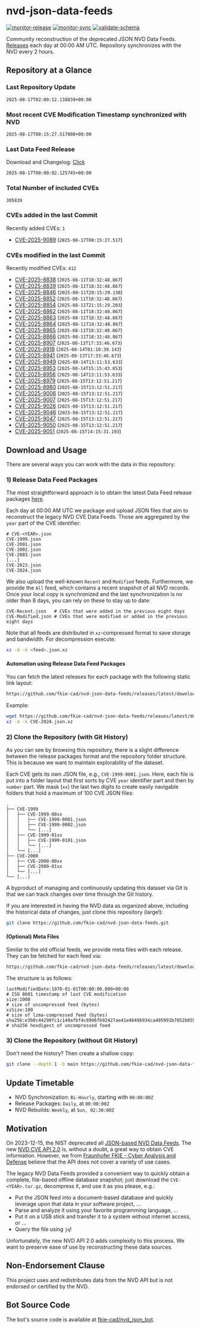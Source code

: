 # nvd-json-data-feeds

[![monitor-release](https://github.com/fkie-cad/nvd-json-data-feeds/actions/workflows/monitor_release.yml/badge.svg)](https://github.com/fkie-cad/nvd-json-data-feeds/actions/workflows/monitor_release.yml)
[![monitor-sync](https://github.com/fkie-cad/nvd-json-data-feeds/actions/workflows/monitor_sync.yml/badge.svg)](https://github.com/fkie-cad/nvd-json-data-feeds/actions/workflows/monitor_sync.yml)
[![validate-schema](https://github.com/fkie-cad/nvd-json-data-feeds/actions/workflows/validate_schema.yml/badge.svg)](https://github.com/fkie-cad/nvd-json-data-feeds/actions/workflows/validate_schema.yml)

Community reconstruction of the deprecated JSON NVD Data Feeds.
[Releases](https://github.com/fkie-cad/nvd-json-data-feeds/releases/latest) each day at 00:00 AM UTC.
Repository synchronizes with the NVD every 2 hours.

## Repository at a Glance

### Last Repository Update

```plain
2025-08-17T02:00:12.138839+00:00
```

### Most recent CVE Modification Timestamp synchronized with NVD

```plain
2025-08-17T00:15:27.517000+00:00
```

### Last Data Feed Release

Download and Changelog: [Click](https://github.com/fkie-cad/nvd-json-data-feeds/releases/latest)

```plain
2025-08-17T00:00:02.125745+00:00
```

### Total Number of included CVEs

```plain
305839
```

### CVEs added in the last Commit

Recently added CVEs: `1`

- [CVE-2025-9089](CVE-2025/CVE-2025-90xx/CVE-2025-9089.json) (`2025-08-17T00:15:27.517`)


### CVEs modified in the last Commit

Recently modified CVEs: `412`

- [CVE-2025-8838](CVE-2025/CVE-2025-88xx/CVE-2025-8838.json) (`2025-08-11T18:32:48.867`)
- [CVE-2025-8839](CVE-2025/CVE-2025-88xx/CVE-2025-8839.json) (`2025-08-11T18:32:48.867`)
- [CVE-2025-8846](CVE-2025/CVE-2025-88xx/CVE-2025-8846.json) (`2025-08-11T20:15:29.130`)
- [CVE-2025-8852](CVE-2025/CVE-2025-88xx/CVE-2025-8852.json) (`2025-08-11T18:32:48.867`)
- [CVE-2025-8854](CVE-2025/CVE-2025-88xx/CVE-2025-8854.json) (`2025-08-11T21:15:29.203`)
- [CVE-2025-8862](CVE-2025/CVE-2025-88xx/CVE-2025-8862.json) (`2025-08-11T18:32:48.867`)
- [CVE-2025-8863](CVE-2025/CVE-2025-88xx/CVE-2025-8863.json) (`2025-08-11T18:32:48.867`)
- [CVE-2025-8864](CVE-2025/CVE-2025-88xx/CVE-2025-8864.json) (`2025-08-11T18:32:48.867`)
- [CVE-2025-8865](CVE-2025/CVE-2025-88xx/CVE-2025-8865.json) (`2025-08-11T18:32:48.867`)
- [CVE-2025-8866](CVE-2025/CVE-2025-88xx/CVE-2025-8866.json) (`2025-08-11T18:32:48.867`)
- [CVE-2025-8907](CVE-2025/CVE-2025-89xx/CVE-2025-8907.json) (`2025-08-13T17:33:46.673`)
- [CVE-2025-8918](CVE-2025/CVE-2025-89xx/CVE-2025-8918.json) (`2025-08-14T01:10:39.143`)
- [CVE-2025-8941](CVE-2025/CVE-2025-89xx/CVE-2025-8941.json) (`2025-08-13T17:33:46.673`)
- [CVE-2025-8949](CVE-2025/CVE-2025-89xx/CVE-2025-8949.json) (`2025-08-14T13:11:53.633`)
- [CVE-2025-8953](CVE-2025/CVE-2025-89xx/CVE-2025-8953.json) (`2025-08-14T15:15:43.853`)
- [CVE-2025-8956](CVE-2025/CVE-2025-89xx/CVE-2025-8956.json) (`2025-08-14T13:11:53.633`)
- [CVE-2025-8979](CVE-2025/CVE-2025-89xx/CVE-2025-8979.json) (`2025-08-15T13:12:51.217`)
- [CVE-2025-8980](CVE-2025/CVE-2025-89xx/CVE-2025-8980.json) (`2025-08-15T13:12:51.217`)
- [CVE-2025-9006](CVE-2025/CVE-2025-90xx/CVE-2025-9006.json) (`2025-08-15T13:12:51.217`)
- [CVE-2025-9007](CVE-2025/CVE-2025-90xx/CVE-2025-9007.json) (`2025-08-15T13:12:51.217`)
- [CVE-2025-9026](CVE-2025/CVE-2025-90xx/CVE-2025-9026.json) (`2025-08-15T13:12:51.217`)
- [CVE-2025-9046](CVE-2025/CVE-2025-90xx/CVE-2025-9046.json) (`2025-08-15T13:12:51.217`)
- [CVE-2025-9047](CVE-2025/CVE-2025-90xx/CVE-2025-9047.json) (`2025-08-15T13:12:51.217`)
- [CVE-2025-9050](CVE-2025/CVE-2025-90xx/CVE-2025-9050.json) (`2025-08-15T13:12:51.217`)
- [CVE-2025-9051](CVE-2025/CVE-2025-90xx/CVE-2025-9051.json) (`2025-08-15T14:15:31.193`)


## Download and Usage

There are several ways you can work with the data in this repository:

### 1) Release Data Feed Packages

The most straightforward approach is to obtain the latest Data Feed release packages [here](https://github.com/fkie-cad/nvd-json-data-feeds/releases/latest).

Each day at 00:00 AM UTC we package and upload JSON files that aim to reconstruct the legacy NVD CVE Data Feeds.
Those are aggregated by the `year` part of the CVE identifier:

```
# CVE-<YEAR>.json
CVE-1999.json
CVE-2001.json
CVE-2002.json
CVE-2003.json
[...]
CVE-2023.json
CVE-2024.json
```

We also upload the well-known `Recent` and `Modified` feeds.
Furthermore, we provide the `All` feed, which contains a recent snapshot of all NVD records.
Once your local copy is synchronized and the last synchronization is no older than 8 days, you can rely on these to stay up to date:

```plain
CVE-Recent.json   # CVEs that were added in the previous eight days
CVE-Modified.json # CVEs that were modified or added in the previous eight days
```

Note that all feeds are distributed in `xz`-compressed format to save storage and bandwidth.
For decompression execute:

```sh
xz -d -k <feed>.json.xz
```

#### Automation using Release Data Feed Packages

You can fetch the latest releases for each package with the following static link layout:

```sh
https://github.com/fkie-cad/nvd-json-data-feeds/releases/latest/download/CVE-<YEAR>.json.xz
```

Example:

```sh
wget https://github.com/fkie-cad/nvd-json-data-feeds/releases/latest/download/CVE-2024.json.xz
xz -d -k CVE-2024.json.xz
```

### 2) Clone the Repository (with Git History)

As you can see by browsing this repository, there is a slight difference between the release packages format and the repository folder structure.
This is because we want to maintain explorability of the dataset.

Each CVE gets its own JSON file, e.g., `CVE-1999-0001.json`.
Here, each file is put into a folder layout that first sorts by CVE `year` identifier part and then by `number` part.
We mask (`xx`) the last two digits to create easily navigable folders that hold a maximum of 100 CVE JSON files:

```plain
.
├── CVE-1999
│   ├── CVE-1999-00xx
│   │   ├── CVE-1999-0001.json
│   │   ├── CVE-1999-0002.json
│   │   └── [...]
│   ├── CVE-1999-01xx
│   │   ├── CVE-1999-0101.json
│   │   └── [...]
│   └── [...]
├── CVE-2000
│   ├── CVE-2000-00xx
│   ├── CVE-2000-01xx
│   └── [...]
└── [...]
```

A byproduct of managing and continuously updating this dataset via Git is that we can track changes over time through the Git history.

If you are interested in having the NVD data as organized above, including the historical data of changes, just clone this repository (large!):

```sh
git clone https://github.com/fkie-cad/nvd-json-data-feeds.git
```

#### (Optional) Meta Files

Similar to the old official feeds, we provide meta files with each release. They can be fetched for each feed via:

```sh
https://github.com/fkie-cad/nvd-json-data-feeds/releases/latest/download/CVE-<YEAR>.meta
```

The structure is as follows:

```plain
lastModifiedDate:1970-01-01T00:00:00.000+00:00                          # ISO 8601 timestamp of last CVE modification
size:1000                                                               # size of uncompressed feed (bytes)
xzSize:100                                                              # size of lzma-compressed feed (bytes)
sha256:e3b0c44298fc1c149afbf4c8996fb92427ae41e4649b934ca495991b7852b855 # sha256 hexdigest of uncompressed feed
```

### 3) Clone the Repository (without Git History)

Don't need the history? Then create a shallow copy:

```sh
git clone --depth 1 -b main https://github.com/fkie-cad/nvd-json-data-feeds.git
```


## Update Timetable

* NVD Synchronization: `Bi-Hourly`, starting with `00:00:00Z`
* Release Packages: `Daily`, at `00:00:00Z`
* NVD Rebuilds: `Weekly`, at `Sun, 02:30:00Z`


## Motivation

On 2023-12-15, the NIST deprecated all [JSON-based NVD Data Feeds](https://nvd.nist.gov/vuln/data-feeds#divRetirementBanner-1).
The new [NVD CVE API 2.0](https://nvd.nist.gov/developers/vulnerabilities) is, without a doubt, a great way to obtain CVE information.
However, we from [Fraunhofer FKIE - Cyber Analysis and Defense](https://www.fkie.fraunhofer.de/en/departments/cad.html) believe that the API does not cover a variety of use cases.

The legacy NVD Data Feeds provided a convenient way to quickly obtain a complete, file-based offline database snapshot; just download the `CVE-<YEAR>.tar.gz`, decompress it, and use it as you please, e.g.:

- Put the JSON feed into a document-based database and quickly leverage upon that data in your software project, ...
- Parse and analyze it using your favorite programming language, ...
- Put it on a USB stick and transfer it to a system without internet access, or ...
- Query the file using `jq`!

Unfortunately, the new NVD API 2.0 adds complexity to this process.
We want to preserve ease of use by reconstructing these data sources.

## Non-Endorsement Clause

This project uses and redistributes data from the NVD API but is not endorsed or certified by the NVD.

## Bot Source Code

The bot's source code is available at [fkie-cad/nvd\_json\_bot](https://github.com/fkie-cad/nvd_json_bot).